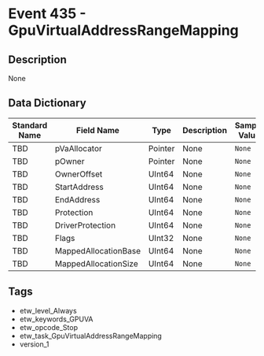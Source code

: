 # Event 435 - GpuVirtualAddressRangeMapping

## Description
None

## Data Dictionary
|Standard Name|Field Name|Type|Description|Sample Value|
|---|---|---|---|---|
|TBD|pVaAllocator|Pointer|None|`None`|
|TBD|pOwner|Pointer|None|`None`|
|TBD|OwnerOffset|UInt64|None|`None`|
|TBD|StartAddress|UInt64|None|`None`|
|TBD|EndAddress|UInt64|None|`None`|
|TBD|Protection|UInt64|None|`None`|
|TBD|DriverProtection|UInt64|None|`None`|
|TBD|Flags|UInt32|None|`None`|
|TBD|MappedAllocationBase|UInt64|None|`None`|
|TBD|MappedAllocationSize|UInt64|None|`None`|

## Tags
* etw_level_Always
* etw_keywords_GPUVA
* etw_opcode_Stop
* etw_task_GpuVirtualAddressRangeMapping
* version_1